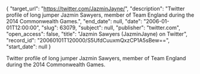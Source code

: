 {
  "target_url": "https://twitter.com/JazminJayne/", 
  "description": "Twitter profile of long jumper Jazmin Sawyers, member of Team England during the 2014 Commonwealth Games.", 
  "end_date": null, 
  "date": "2006-01-01T12:00:00", 
  "slug": 63079, 
  "subject": null, 
  "publisher": "twitter.com", 
  "open_access": false, 
  "title": "Jazmin Sawyers (JazminJayne) on Twitter", 
  "record_id": "20060101T120000/S5UfdCuuxmQxzCP1A5sBew==", 
  "start_date": null
}

Twitter profile of long jumper Jazmin Sawyers, member of Team England during the 2014 Commonwealth Games.